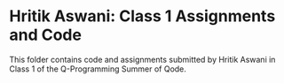 # Hritik Aswani: Class 1 Assignments and Code
This folder contains code and assignments submitted by Hritik Aswani in Class 1 of the Q-Programming Summer of Qode.